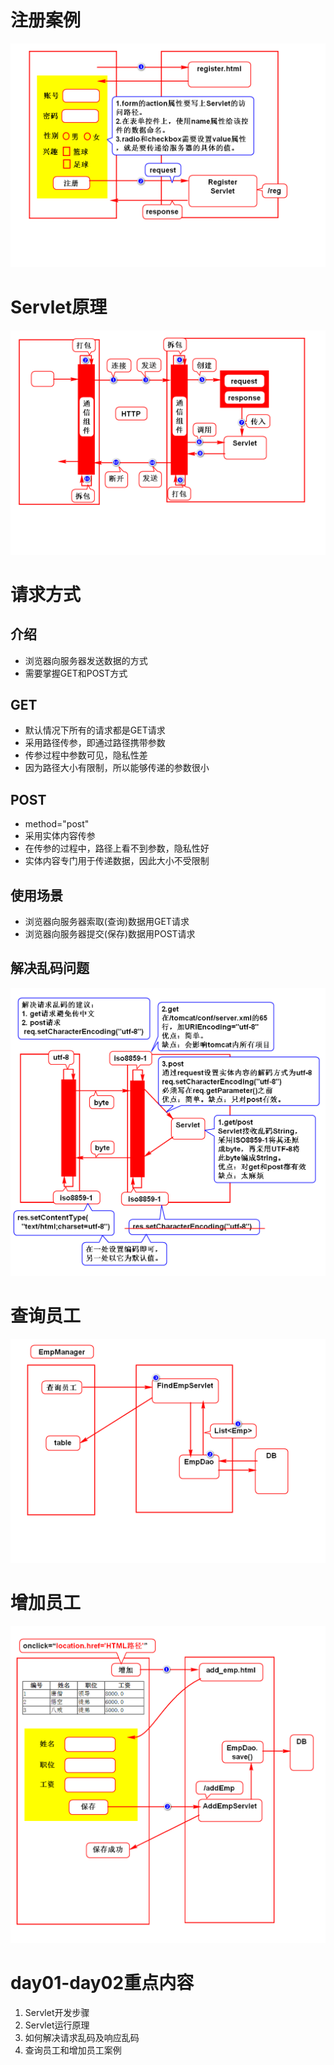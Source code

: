 # 注册案例
![](1.png)

# Servlet原理
![](2.png)

# 请求方式
## 介绍
- 浏览器向服务器发送数据的方式
- 需要掌握GET和POST方式

## GET
- 默认情况下所有的请求都是GET请求
- 采用路径传参，即通过路径携带参数
- 传参过程中参数可见，隐私性差
- 因为路径大小有限制，所以能够传递的参数很小

## POST
- method="post"
- 采用实体内容传参
- 在传参的过程中，路径上看不到参数，隐私性好
- 实体内容专门用于传递数据，因此大小不受限制

## 使用场景
- 浏览器向服务器索取(查询)数据用GET请求
- 浏览器向服务器提交(保存)数据用POST请求

## 解决乱码问题
![](3.png)

# 查询员工
![](4.png)

# 增加员工
![](5.png)

# day01-day02重点内容
1. Servlet开发步骤
2. Servlet运行原理
3. 如何解决请求乱码及响应乱码
4. 查询员工和增加员工案例
